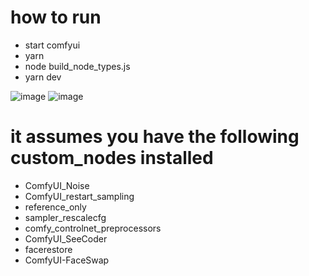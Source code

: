 # how to run

-   start comfyui
-   yarn
-   node build_node_types.js
-   yarn dev

![image](https://github.com/CapsAdmin/comfyui-alt-frontend/assets/204157/42610fd3-b831-4b32-bf1f-ff90defdbdee)
![image](https://github.com/CapsAdmin/comfyui-alt-frontend/assets/204157/dec2bbf0-1563-412e-92fb-ce2ea32d4afb)

# it assumes you have the following custom_nodes installed

-   ComfyUI_Noise
-   ComfyUI_restart_sampling
-   reference_only
-   sampler_rescalecfg
-   comfy_controlnet_preprocessors
-   ComfyUI_SeeCoder
-   facerestore
-   ComfyUI-FaceSwap
